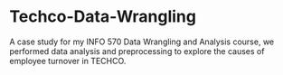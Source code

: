 # Techco-Data-Wrangling
A case study for my INFO 570 Data Wrangling and Analysis course, we performed data analysis and preprocessing to explore the causes of employee turnover in TECHCO. 
